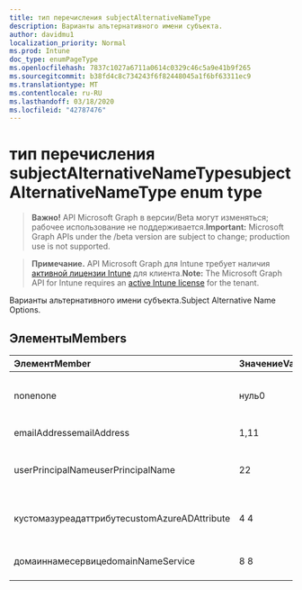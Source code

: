 ```yaml
---
title: тип перечисления subjectAlternativeNameType
description: Варианты альтернативного имени субъекта.
author: davidmu1
localization_priority: Normal
ms.prod: Intune
doc_type: enumPageType
ms.openlocfilehash: 7837c1027a6711a0614c0329c46c5a9e41b9f265
ms.sourcegitcommit: b38fd4c8c734243f6f82448045a1f6bf63311ec9
ms.translationtype: MT
ms.contentlocale: ru-RU
ms.lasthandoff: 03/18/2020
ms.locfileid: "42787476"
---
```

# <a name="subjectalternativenametype-enum-type"></a><span data-ttu-id="fb473-103">тип перечисления subjectAlternativeNameType</span><span class="sxs-lookup"><span data-stu-id="fb473-103">subjectAlternativeNameType enum type</span></span>

> <span data-ttu-id="fb473-104">**Важно!** API Microsoft Graph в версии/Beta могут изменяться; рабочее использование не поддерживается.</span><span class="sxs-lookup"><span data-stu-id="fb473-104">**Important:** Microsoft Graph APIs under the /beta version are subject to change; production use is not supported.</span></span>

> <span data-ttu-id="fb473-105">**Примечание.** API Microsoft Graph для Intune требует наличия [активной лицензии Intune](https://go.microsoft.com/fwlink/?linkid=839381) для клиента.</span><span class="sxs-lookup"><span data-stu-id="fb473-105">**Note:** The Microsoft Graph API for Intune requires an [active Intune license](https://go.microsoft.com/fwlink/?linkid=839381) for the tenant.</span></span>

<span data-ttu-id="fb473-106">Варианты альтернативного имени субъекта.</span><span class="sxs-lookup"><span data-stu-id="fb473-106">Subject Alternative Name Options.</span></span>

## <a name="members"></a><span data-ttu-id="fb473-107">Элементы</span><span class="sxs-lookup"><span data-stu-id="fb473-107">Members</span></span>
|<span data-ttu-id="fb473-108">Элемент</span><span class="sxs-lookup"><span data-stu-id="fb473-108">Member</span></span>|<span data-ttu-id="fb473-109">Значение</span><span class="sxs-lookup"><span data-stu-id="fb473-109">Value</span></span>|<span data-ttu-id="fb473-110">Описание</span><span class="sxs-lookup"><span data-stu-id="fb473-110">Description</span></span>|
|:---|:---|:---|
|<span data-ttu-id="fb473-111">none</span><span class="sxs-lookup"><span data-stu-id="fb473-111">none</span></span>|<span data-ttu-id="fb473-112">нуль</span><span class="sxs-lookup"><span data-stu-id="fb473-112">0</span></span>|<span data-ttu-id="fb473-113">Нет альтернативного имени субъекта.</span><span class="sxs-lookup"><span data-stu-id="fb473-113">No subject alternative name.</span></span>|
|<span data-ttu-id="fb473-114">emailAddress</span><span class="sxs-lookup"><span data-stu-id="fb473-114">emailAddress</span></span>|<span data-ttu-id="fb473-115">1,1</span><span class="sxs-lookup"><span data-stu-id="fb473-115">1</span></span>|<span data-ttu-id="fb473-116">Адрес электронной почты.</span><span class="sxs-lookup"><span data-stu-id="fb473-116">Email address.</span></span>|
|<span data-ttu-id="fb473-117">userPrincipalName</span><span class="sxs-lookup"><span data-stu-id="fb473-117">userPrincipalName</span></span>|<span data-ttu-id="fb473-118">2</span><span class="sxs-lookup"><span data-stu-id="fb473-118">2</span></span>|<span data-ttu-id="fb473-119">Имя участника-пользователя (UPN).</span><span class="sxs-lookup"><span data-stu-id="fb473-119">User Principal Name (UPN).</span></span>|
|<span data-ttu-id="fb473-120">кустомазуреадаттрибуте</span><span class="sxs-lookup"><span data-stu-id="fb473-120">customAzureADAttribute</span></span>|<span data-ttu-id="fb473-121">4 </span><span class="sxs-lookup"><span data-stu-id="fb473-121">4</span></span>|<span data-ttu-id="fb473-122">Настраиваемый атрибут Azure AD.</span><span class="sxs-lookup"><span data-stu-id="fb473-122">Custom Azure AD Attribute.</span></span>|
|<span data-ttu-id="fb473-123">домаиннамесервице</span><span class="sxs-lookup"><span data-stu-id="fb473-123">domainNameService</span></span>|<span data-ttu-id="fb473-124">8 </span><span class="sxs-lookup"><span data-stu-id="fb473-124">8</span></span>|<span data-ttu-id="fb473-125">Служба доменных имен (DNS).</span><span class="sxs-lookup"><span data-stu-id="fb473-125">Domain Name Service (DNS).</span></span>|



